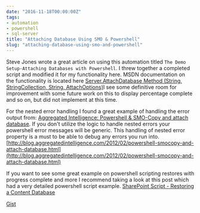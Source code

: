 ```yaml
---
date: "2016-11-18T00:00:00Z"
tags:
- automation
- powershell
- sql-server
title: "Attaching Database Using SMO & Powershell"
slug: "attaching-database-using-smo-and-powershell"
---
```


Steve Jones wrote a great article on using this automation titled `The Demo Setup-Attaching Databases with Powershell`. I threw together a completed script and modified it for my functionality here. MSDN documentation on the functionality is located here [Server.AttachDatabase Method (String, StringCollection, String, AttachOptions)](http://bit.ly/2fZPypU)I see some definitive room for improvement with some future work on this to display percentage complete and so on, but did not implement at this time.

For the nested error handling I found a great example of handling the error output from: [Aggregated Intelligence: Powershell & SMO-Copy and attach database](http://bit.ly/2fZPrL9). If you don't utilize the logic to handle nested errors your powershell error messages will be generic. This handling of nested error property is a must to be able to debug any errors you run into.
[http://blog.aggregatedintelligence.com/2012/02/powershell-smocopy-and-attach-database.html](http://blog.aggregatedintelligence.com/2012/02/powershell-smocopy-and-attach-database.html)

If you want to see some great example on powershell scripting restores with progress complete and more I recommend taking a look at this post which had a very detailed powershell script example. [SharePoint Script - Restoring a Content Database](http://bit.ly/2fZQGJX)

[Gist](https://gist.github.com/sheldonhull/fe14ed313d1259f0aab7b73c7ce39f6f)
